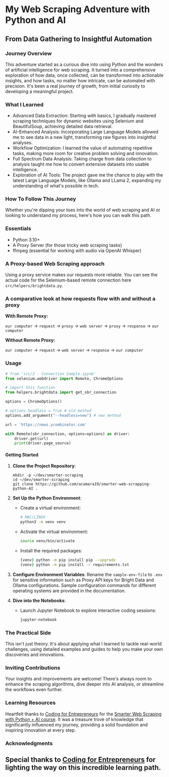 # My Web Scraping Adventure with Python and AI

## From Data Gathering to Insightful Automation

### Journey Overview
This adventure started as a curious dive into using Python and the wonders of artificial intelligence for web scraping. It turned into a comprehensive exploration of how data, once collected, can be transformed into actionable insights, and how tasks, no matter how intricate, can be automated with precision. It's been a real journey of growth, from initial curiosity to developing a meaningful project.

### What I Learned
- Advanced Data Extraction: Starting with basics, I gradually mastered scraping techniques for dynamic websites using Selenium and BeautifulSoup, achieving detailed data retrieval.
- AI-Enhanced Analysis: Incorporating Large Language Models allowed me to see data in a new light, transforming raw figures into insightful analyses.
- Workflow Optimization: I learned the value of automating repetitive tasks, making more room for creative problem solving and innovation.
- Full Spectrum Data Analysis: Taking charge from data collection to analysis taught me how to convert extensive datasets into usable intelligence.
- Exploration of AI Tools: The project gave me the chance to play with the latest Large Language Models, like Ollama and LLama 2, expanding my understanding of what's possible in tech.

### How To Follow This Journey
Whether you're dipping your toes into the world of web scraping and AI or looking to understand my process, here's how you can walk this path.

### Essentials
- Python 3.10+
- A Proxy Server (for those tricky web scraping tasks)
- ffmpeg (essential for working with audio via OpenAI Whisper)

### A Proxy-based Web Scraping approach
Using a proxy service makes our requests more reliable. You can see the actual code for the Selenium-based remote connection here `src/helpers/brightdata.py`.

### A comparative look at how requests flow with and without a proxy
**With Remote Proxy:** 

`our computer` -> `request` -> `proxy` -> `web server` -> `proxy` -> `response` -> `our computer`

**Without Remote Proxy:**

`our computer` -> `request` -> `web server` -> `response` -> `our computer`

### Usage
```python
# from 'src/2 - Connection Sample.ipynb'
from selenium.webdriver import Remote, ChromeOptions

# import this function
from helpers.brightdata import get_sbr_connection

options = ChromeOptions()

# options.headless = True # old method
options.add_argument("--headless=new") # new method

url = 'https://news.ycombinator.com'

with Remote(sbr_connection, options=options) as driver:
    driver.get(url)
    print(driver.page_source)
```

#### Getting Started
1. **Clone the Project Repository**:
   ```
   mkdir -p ~/dev/smarter-scraping
   cd ~/dev/smarter-scraping
   git clone https://github.com/acamara19/smarter-web-scrapping-python-AI .
   ```

2. **Set Up the Python Environment**:
   - Create a virtual environment:
     ```bash
     # MAC/LINUX
     python3 -m venv venv
     ```
   - Activate the virtual environment:
     ```bash
     source venv/bin/activate
     ```
   - Install the required packages:
     ```bash
     (venv) python -m pip install pip --upgrade
     (venv) python -m pip install -r requirements.txt
     ```

3. **Configure Environment Variables**:
   Rename the `sample-env-file` to `.env` for sensitive information such as Proxy API keys for Bright Data and Ollama configurations. Sample configuration commands for different operating systems are provided in the documentation.

4. **Dive into the Notebooks**:
   - Launch Jupyter Notebook to explore interactive coding sessions:
     ```bash
     jupyter-notebook
     ```

### The Practical Side
This isn't just theory. It's about applying what I learned to tackle real-world challenges, using detailed examples and guides to help you make your own discoveries and innovations.

### Inviting Contributions
Your insights and improvements are welcome! There's always room to enhance the scraping algorithms, dive deeper into AI analysis, or streamline the workflows even further.

### Learning Resources
Heartfelt thanks to [Coding for Entrepreneurs](https://www.codingforentrepreneurs.com/) for the [Smarter Web Scraping with Python + AI course](https://www.codingforentrepreneurs.com/courses/smarter-web-scraping-with-python-ai/). It was a treasure trove of knowledge that significantly influenced my journey, providing a solid foundation and inspiring innovation at every step.

### Acknowledgments
Special thanks to [Coding for Entrepreneurs](https://www.codingforentrepreneurs.com/) for lighting the way on this incredible learning path.
---
